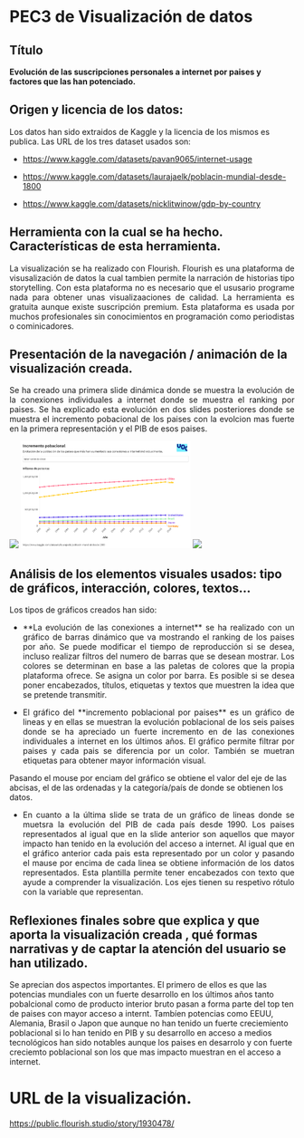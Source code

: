 # PEC3 de Visualización de datos
## Título

**Evolución de las suscripciones personales a internet por paises y factores que las han potenciado.**

## Origen y licencia de los datos:

Los datos han sido extraidos de Kaggle y la licencia de los mismos es publica. Las URL de los tres dataset usados son:

- https://www.kaggle.com/datasets/pavan9065/internet-usage

- https://www.kaggle.com/datasets/laurajaelk/poblacin-mundial-desde-1800

- https://www.kaggle.com/datasets/nicklitwinow/gdp-by-country

## Herramienta con la cual se ha hecho. Características de esta herramienta.

<p style="text-align: justify;">
La visualización se ha realizado con Flourish. Flourish es una plataforma de visusalización de datos la cual tambien permite la narración de historias tipo storytelling.
Con esta plataforma no es necesario que el ususario programe nada para obtener unas visualizaaciones de calidad. La herramienta es gratuita aunque existe suscripción premium.
Esta plataforma es usada por muchos profesionales sin conocimientos en programación como periodistas o cominicadores.
</p>


## Presentación de la navegación / animación de la visualización creada.
<p style="text-align: justify;">
Se ha creado una primera slide dinámica donde se muestra la evolución de la conexiones individuales a internet donde se muestra el ranking por paises.
Se ha explicado esta evolución en dos slides posteriores donde se muestra el incremento pobacional de los paises con la evolcion mas fuerte en la primera representación y el PIB de esos paises.
</p>


  <img src="https://github.com/JDS1975/PEC3_Visualizacion/blob/main/Imagenes/Evoluci%C3%B3n%20usuarios%20internet%402x.png" width="300" />
  <img src="https://github.com/JDS1975/PEC3_Visualizacion/blob/main/Imagenes/Evoluci%C3%B3n%20de%20la%20problaci%C3%B3n%402x.png" width="300" /> 
  <img src="https://github.com/JDS1975/PEC3_Visualizacion/blob/main/Imagenes/Evoluci%C3%B3n%20del%20PIB%402x.png" width="300" /> 


##  Análisis de los elementos visuales usados: tipo de gráficos, interacción, colores, textos...

Los tipos de gráficos creados han sido:
 
- <p style="text-align: justify;"> **La evolución de las conexiones a internet** se ha realizado con un gráfico de barras dinámico que va mostrando el ranking de los paises por año. Se puede modificar el tiempo de reproducción si se desea, incluso realizar filtros del numero de barras que se desean mostrar. Los colores se determinan en base a las paletas de colores que la propia plataforma ofrece. Se asigna un color por barra. Es posible si se desea poner encabezados, títulos, etiquetas y textos que muestren la idea que se pretende transmitir.</p>

- <p style="text-align: justify;"> El gráfico del **incremento poblacional por paises** es un gráfico de lineas y en ellas se muestran la evolución poblacional de los seis paises donde se ha apreciado un fuerte incremento en de las conexiones individuales a internet en los últimos años. El gráfico permite filtrar por paises y cada pais se diferencia por un color. También se muetran etiquetas para obtener mayor información visual.</p>
Pasando el mouse por enciam del gráfico se obtiene el valor del eje de las abcisas, el de las ordenadas y la categoría/país de donde se obtienen los datos.

- <p style="text-align: justify;"> En cuanto a la última slide se trata de un gráfico de lineas donde se muetsra la evolución del PIB de cada país desde 1990. Los paises representados al igual que en la slide anterior son aquellos que mayor impacto han tenido en la evolución del acceso a internet. Al igual que en el gráfico anterior cada pais esta representado por un color y pasando el mause por encima de cada linea se obtiene información de los datos representados. Esta plantilla permite tener encabezados con texto que ayude a comprender la visualización. Los ejes tienen su respetivo rótulo con la variable que representan.
</p>

## Reflexiones finales sobre que explica y que aporta la visualización creada , qué formas narrativas y de captar la atención del usuario se han utilizado.

Se aprecian dos aspectos importantes. El primero de ellos es que las potencias mundiales con un fuerte desarrollo en los últimos años tanto pobalcional como de producto interior bruto pasan a forma parte del top ten de paises con mayor acceso a internt. Tambíen potencias como EEUU, Alemania, Brasil o Japon que aunque no han tenido un fuerte creciemiento poblacional si lo han tenido en PIB y su desarrollo en acceso a medios tecnológicos han sido notables aunque los paises en desarrolo y con fuerte creciemto poblacional son los que mas impacto muestran en el acceso a internet.



# URL de la visualización.
https://public.flourish.studio/story/1930478/
